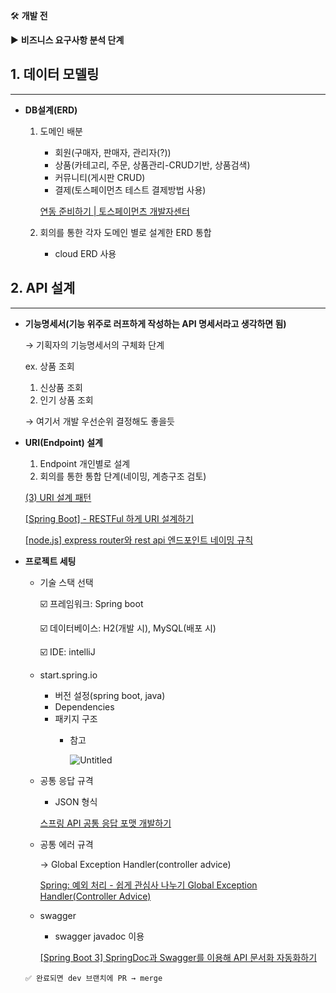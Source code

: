 🛠️ **개발 전**

▶️ **비즈니스 요구사항 분석 단계**

## 1. 데이터 모델링

---

- **DB설계(ERD)**
    1. 도메인 배분
        - 회원(구매자, 판매자, 관리자(?))
        - 상품(카테고리, 주문, 상품관리-CRUD기반, 상품검색)
        - 커뮤니티(게시판 CRUD)
        - 결제(토스페이먼츠 테스트 결제방법 사용)
        
        [연동 준비하기 | 토스페이먼츠 개발자센터](https://docs.tosspayments.com/guides/get-started/preparations)
        
    2. 회의를 통한 각자 도메인 별로 설계한 ERD 통합
        - cloud ERD 사용

## 2. API 설계

---

- **기능명세서(기능 위주로 러프하게 작성하는 API 명세서라고 생각하면 됨)**
    
    → 기획자의 기능명세서의 구체화 단계
    
    ex. 상품 조회
    
    1. 신상품 조회
    2. 인기 상품 조회
    
    → 여기서 개발 우선순위 결정해도 좋을듯
    
- **URI(Endpoint) 설계**
    1. Endpoint 개인별로 설계
    2. 회의를 통한 통합 단계(네이밍, 계층구조 검토)
    
    [(3) URI 설계 패턴](https://ssunw.tistory.com/entry/3-URI-설계-패턴)
    
    [[Spring Boot] - RESTFul 하게 URI 설계하기](https://kyhyuk.tistory.com/174)
    
    [[node.js] express router와 rest api 엔드포인트 네이밍 규칙](https://jaeone94.github.io/posts/Node.js-Express-Router와-REST-API-엔드포인트-네이밍-규칙/)
    
- **프로젝트 세팅**
    - 기술 스택 선택
        
        ☑️ 프레임워크: Spring boot
        
        ☑️ 데이터베이스: H2(개발 시), MySQL(배포 시)
        
        ☑️ IDE: intelliJ
        
    - start.spring.io
        - 버전 설정(spring boot, java)
        - Dependencies
        - 패키지 구조
            - 참고
                
                ![Untitled](https://prod-files-secure.s3.us-west-2.amazonaws.com/aacfb439-1a8f-40c8-8e6f-c6cdcbb42342/47825ee5-376b-4412-bac5-718e9acf2c14/Untitled.png)
                
    - 공통 응답 규격
        - JSON 형식
        
        [스프링 API 공통 응답 포맷 개발하기](https://velog.io/@qotndus43/스프링-API-공통-응답-포맷-개발하기)
        
    - 공통 에러 규격
        
        → Global Exception Handler(controller advice)
        
        [Spring: 예외 처리 - 쉽게 관심사 나누기 Global Exception Handler(Controller Advice)](https://velog.io/@letsdev/Spring-예외-처리-쉽게-관심사-나누기-Global-Exception-HandlerController-Advice)
        
    - swagger
        - swagger javadoc 이용
        
        [[Spring Boot 3] SpringDoc과 Swagger를 이용해 API 문서화 자동화하기](https://hogwart-scholars.tistory.com/entry/Spring-Boot-SpringDoc과-Swagger를-이용해-API-문서화-자동화하기)
        
    
    `✅ 완료되면 dev 브랜치에 PR → merge`
